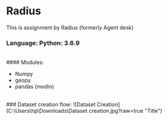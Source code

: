 # Radius
This is assignment by Radius (formerly Agent desk)
### Language: Python: 3.6.9
<br>
#### Modules:
<br>
<ul>
  <li>Numpy</li>
  <li>geopy</li>
  <li>pandas (modin)</li>
</ul>
<br>
### Dataset creation flow:
![Dataset Creation](C:\Users\hp\Downloads\Dataset creation.jpg?raw=true "Title")

